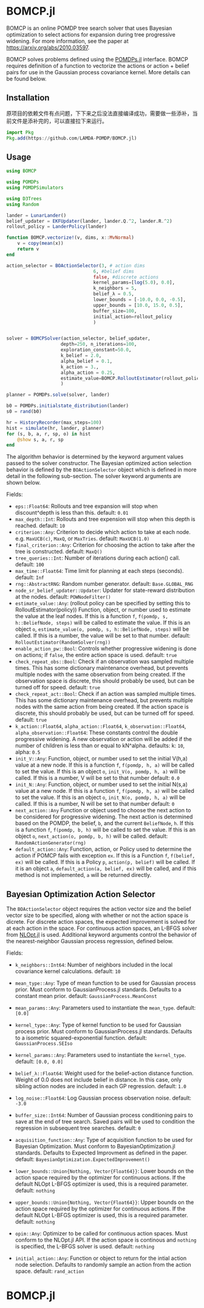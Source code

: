 # BOMCP.jl
BOMCP is an online POMDP tree search solver that uses Bayesian optimization to select actions for expansion during tree progressive widening. For more information, see the paper at https://arxiv.org/abs/2010.03597.

BOMCP solves problems defined using the [POMDPs.jl](https://github.com/JuliaPOMDP/POMDPs.jl) interface. BOMCP requires definition of a function to vectorize the actions or action + belief pairs for use in the Gaussian process covariance kernel. More details can be found below.  

## Installation

原项目的依赖文件有点问题，下下来之后没法直接编译成功，需要做一些添补，当前文件是添补完的，可以直接拉下来运行。

```julia
import Pkg
Pkg.add(https://github.com/LAMDA-POMDP/BOMCP.jl)
```
## Usage
```julia 
using BOMCP

using POMDPs
using POMDPSimulators

using D3Trees
using Random

lander = LunarLander()
belief_updater = EKFUpdater(lander, lander.Q.^2, lander.R.^2)
rollout_policy = LanderPolicy(lander)

function BOMCP.vectorize!(v, dims, x::MvNormal)
    v = copy(mean(x))
    return v
end

action_selector = BOActionSelector(3, # action dims
                                6, #belief dims
                                false, #discrete actions
                                kernel_params=[log(5.0), 0.0],
                                k_neighbors = 5,
                                belief_λ = 0.5,
                                lower_bounds = [-10.0, 0.0, -0.5],
                                upper_bounds = [10.0, 15.0, 0.5],
                                buffer_size=100,
                                initial_action=rollout_policy
                                )


solver = BOMCPSolver(action_selector, belief_updater,
                    depth=250, n_iterations=100,
                    exploration_constant=50.0,
                    k_belief = 2.0,
                    alpha_belief = 0.1,
                    k_action = 3.,
                    alpha_action = 0.25,
                    estimate_value=BOMCP.RolloutEstimator(rollout_policy),
                    )

planner = POMDPs.solve(solver, lander)

b0 = POMDPs.initialstate_distribution(lander)
s0 = rand(b0)

hr = HistoryRecorder(max_steps=100)
hist = simulate(hr, lander, planner)
for (s, b, a, r, sp, o) in hist
    @show s, a, r, sp
end
```
The algorithm behavior is determined by the keyword argument values passed to the solver constructor. The Bayesian optimized action selection behavior is defined by the `BOActionSelector` object which is defined in more detail in the following sub-section. The solver keyword arguments are shown below.

Fields:

- `eps::Float64`:
    Rollouts and tree expansion will stop when discount^depth is less than this.
    default: `0.01`
- `max_depth::Int`:
    Rollouts and tree expension will stop when this depth is reached.
    default: `10`
- `criterion::Any`:
    Criterion to decide which action to take at each node. e.g. `MaxUCB(c)`, `MaxQ`, or `MaxTries`.
    default: `MaxUCB(1.0)`
- `final_criterion::Any`:
    Criterion for choosing the action to take after the tree is constructed.
    default: `MaxQ()`
- `tree_queries::Int`:
    Number of iterations during each action() call.
    default: `100`
- `max_time::Float64`:
    Time limit for planning at each steps (seconds).
    default: `Inf`
- `rng::AbstractRNG`:
    Random number generator.
    default: `Base.GLOBAL_RNG`
- `node_sr_belief_updater::Updater`:
    Updater for state-reward distribution at the nodes.
    default: `POWNodeFilter()`
- `estimate_value::Any`: (rollout policy can be specified by setting this to RolloutEstimator(policy))
    Function, object, or number used to estimate the value at the leaf nodes.
    If this is a function `f`, `f(pomdp, s, h::BeliefNode, steps)` will be called to estimate the value.
    If this is an object `o`, `estimate_value(o, pomdp, s, h::BeliefNode, steps)` will be called.
    If this is a number, the value will be set to that number.
    default: `RolloutEstimator(RandomSolver(rng))`
- `enable_action_pw::Bool`:
    Controls whether progressive widening is done on actions; if `false`, the entire action space is used.
    default: `true`
- `check_repeat_obs::Bool`:
    Check if an observation was sampled multiple times. This has some dictionary maintenance overhead, but prevents multiple nodes with the same observation from being created. If the observation space is discrete, this should probably be used, but can be turned off for speed.
    default: `true`
- `check_repeat_act::Bool`:
    Check if an action was sampled multiple times. This has some dictionary maintenance overhead, but prevents multiple nodes with the same action from being created. If the action space is discrete, this should probably be used, but can be turned off for speed.
    default: `true`
- `k_action::Float64`, `alpha_action::Float64`, `k_observation::Float64`, `alpha_observation::Float64`:
    These constants control the double progressive widening. A new observation
    or action will be added if the number of children is less than or equal to kN^alpha.
    defaults: k: `10`, alpha: `0.5`
- `init_V::Any`:
    Function, object, or number used to set the initial V(h,a) value at a new node.
    If this is a function `f`, `f(pomdp, h, a)` will be called to set the value.
    If this is an object `o`, `init_V(o, pomdp, h, a)` will be called.
    If this is a number, V will be set to that number
    default: `0.0`
- `init_N::Any`:
    Function, object, or number used to set the initial N(s,a) value at a new node.
    If this is a function `f`, `f(pomdp, h, a)` will be called to set the value.
    If this is an object `o`, `init_N(o, pomdp, h, a)` will be called.
    If this is a number, N will be set to that number
    default: `0`
- `next_action::Any`
    Function or object used to choose the next action to be considered for progressive widening.
    The next action is determined based on the POMDP, the belief, `b`, and the current `BeliefNode`, `h`.
    If this is a function `f`, `f(pomdp, b, h)` will be called to set the value.
    If this is an object `o`, `next_action(o, pomdp, b, h)` will be called.
    default: `RandomActionGenerator(rng)`
- `default_action::Any`:
    Function, action, or Policy used to determine the action if POMCP fails with exception `ex`.
    If this is a Function `f`, `f(belief, ex)` will be called.
    If this is a Policy `p`, `action(p, belief)` will be called.
    If it is an object `a`, `default_action(a, belief, ex)` will be called, and
    if this method is not implemented, `a` will be returned directly.

## Bayesian Optimization Action Selector
The `BOActionSelector` object requires the action vector size and the belief vector size to be specified, along with whether or not the action space is dicrete. For discrete action spaces, the expected improvement is solved for at each action in the space. For continuous action spaces, an L-BFGS solver from [NLOpt.jl](https://github.com/JuliaOpt/NLopt.jl) is used. Additional keyword arguments control the behavior of the nearest-neighbor Gaussian process regression, defined below.

Fields:

- `k_neighbors::Int64`:
    Number of neighbors included in the local covariance kernel calculations.
    default: `10`

- `mean_type::Any`:
    Type of mean function to be used for Gaussian process prior. 
    Must conform to GaussianProcess.jl standards. Defaults to a constant mean prior. 
    default: `GaussianProcess.MeanConst`
    
- `mean_params::Any`:
    Parameters used to instantiate the `mean_type`.
    default: `[0.0]`

- `kernel_type::Any`:
    Type of kernel function to be used for Gaussian process prior. 
    Must conform to GaussianProcess.jl standards. 
    Defaults to a isometric squared-exponential function. 
    default: `GaussianProcess.SEIso`
    
- `kernel_params::Any`:
    Parameters used to instantiate the `kernel_type`.
    default: `[0.0, 0.0]`

- `belief_λ::Float64`:
    Weight used for the belief-action distance function. 
    Weight of 0.0 does not include belief in distance.
    In this case, only sibling action nodes are included in each GP regression.
    default: `1.0`

- `log_noise::Float64`:
    Log Gaussian process observation noise.
    default: `-3.0`
    
- `buffer_size::Int64`:
    Number of Gaussian process conditioning pairs to save at the end of tree search.
    Saved pairs will be used to condition the regression in subsequent tree searches.
    default: `0`
    
- `acquisition_function::Any`:
    Type of acquisition function to be used for Bayesian Optimization. 
    Must conform to BayesianOptimization.jl standards. 
    Defaults to Expected Improvment as defined in the paper. 
    default: `BayesianOptimization.ExpectedImprovement()`
    
- `lower_bounds::Union{Nothing, Vector{Float64}}`:
    Lower bounds on the action space required by the optimizer for continuous actions.
    If the default NLOpt L-BFGS optimizer is used, this is a required parameter.
    default: `nothing`

 - `upper_bounds::Union{Nothing, Vector{Float64}}`:
    Upper bounds on the action space required by the optimizer for continuous actions.
    If the default NLOpt L-BFGS optimizer is used, this is a required parameter.
    default: `nothing`
    
 - `opim::Any`:
    Optimizer to be called for continuous action spaces. 
    Must conform to the NLOpt.jl API. 
    If the action space is continous and `nothing` is specified, the L-BFGS solver is used.
    default: `nothing`
    
- `initial_action::Any`:
    Function or object to return for the intial action node selection. 
    Defaults to randomly sample an action from the action space.
    default: `rand_action`
# BOMCP.jl

